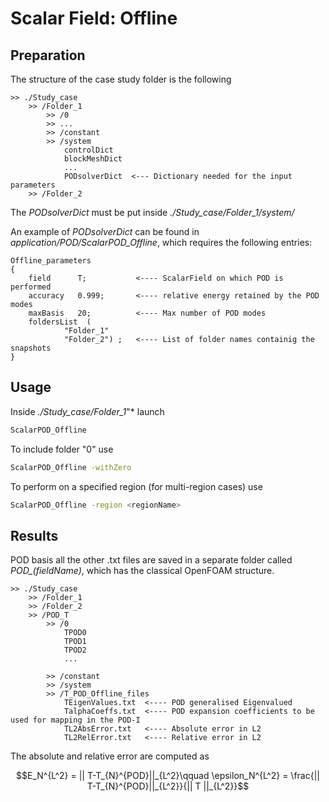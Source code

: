 # Scalar Field: Offline

## Preparation

The structure of the case study folder is the following

```	
>> ./Study_case
	>> /Folder_1  		
		>> /0
		>> ...
		>> /constant
		>> /system
			controlDict
			blockMeshDict
			...
			PODsolverDict  <--- Dictionary needed for the input parameters				
	>> /Folder_2
```

The *PODsolverDict* must be put inside *./Study_case/Folder_1/system/*

An example of *PODsolverDict* can be found in *application/POD/ScalarPOD_Offline*, which requires the following entries:
```
Offline_parameters
{
	field      T;			<---- ScalarField on which POD is performed 
	accuracy   0.999;		<---- relative energy retained by the POD modes
	maxBasis   20;			<---- Max number of POD modes
	foldersList  (
			"Folder_1" 
			"Folder_2") ;	<---- List of folder names containig the snapshots
}
```

## Usage

Inside *./Study_case/Folder_1*"* launch 
```bash
ScalarPOD_Offline
```
To include folder "0" use 
```bash
ScalarPOD_Offline -withZero
```
To perform on a specified region (for multi-region cases) use 
```bash
ScalarPOD_Offline -region <regionName>
```

## Results

POD basis all the other .txt files are saved in a separate folder called *POD_(fieldName)*, which has the classical OpenFOAM structure.

```
>> ./Study_case
	>> /Folder_1  				 		
	>> /Folder_2		
	>> /POD_T		
		>> /0		        
			TPOD0
			TPOD1
			TPOD2
			...
							
		>> /constant				
		>> /system	
		>> /T_POD_Offline_files
			TEigenValues.txt  <---- POD generalised Eigenvalued
			TalphaCoeffs.txt  <---- POD expansion coefficients to be used for mapping in the POD-I
			TL2AbsError.txt   <---- Absolute error in L2
			TL2RelError.txt   <---- Relative error in L2
```

The absolute and relative error are computed as
```math
E_N^{L^2} = || T-T_{N}^{POD}||_{L^2}\qquad 
\epsilon_N^{L^2} = \frac{|| T-T_{N}^{POD}||_{L^2}}{|| T ||_{L^2}}
```